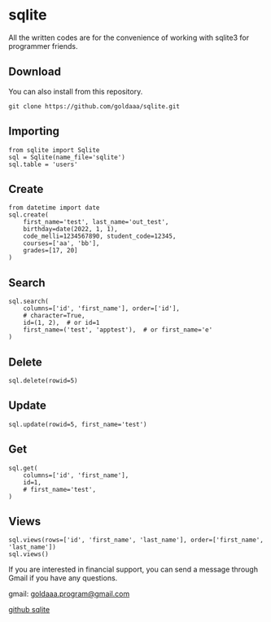# sqlite

All the written codes are for the convenience of working with sqlite3 for programmer friends.

Download
--------

You can also install from this repository.

    git clone https://github.com/goldaaa/sqlite.git




Importing
---------
    from sqlite import Sqlite
    sql = Sqlite(name_file='sqlite')
    sql.table = 'users'

Create
---------
    from datetime import date
    sql.create(
        first_name='test', last_name='out_test',
        birthday=date(2022, 1, 1),
        code_melli=1234567890, student_code=12345,
        courses=['aa', 'bb'],
        grades=[17, 20]
    )

Search
---------
    sql.search(
        columns=['id', 'first_name'], order=['id'],
        # character=True,
        id=(1, 2),  # or id=1
        first_name=('test', 'apptest'),  # or first_name='e'
    )


Delete
---------
    sql.delete(rowid=5)

Update
---------
    sql.update(rowid=5, first_name='test')


Get
---------
    sql.get(
        columns=['id', 'first_name'],
        id=1,
        # first_name='test',
    )

Views
---------
    sql.views(rows=['id', 'first_name', 'last_name'], order=['first_name', 'last_name'])
    sql.views()


If you are interested in financial support, you can send a message through Gmail if you have any questions.

gmail: goldaaa.program@gmail.com

[github sqlite](https://github.com/goldaaa/sqlite)
